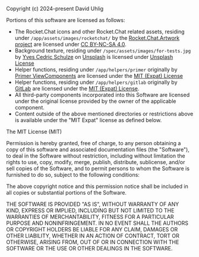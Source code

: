 Copyright (c) 2024-present David Uhlig

Portions of this software are licensed as follows:

* The Rocket.Chat icons and other Rocket.Chat related assets, residing under
  `/app/assets/images/rocketchat/` by the [Rocket.Chat.Artwork project](https://github.com/RocketChat/Rocket.Chat.Artwork) are licensed under [CC BY-NC-SA 4.0](https://creativecommons.org/licenses/by-nc-sa/4.0/deed.en).
* Background texture, residing under `/spec/assets/images/for-tests.jpg` by
  [Yves Cedric Schulze](https://unsplash.com/de/@yvced) on [Unsplash](https://unsplash.com/de/fotos/hintergrundmuster-ics9UxicW78) is licensed under [Unsplash License](https://unsplash.com/license)
* Helper functions, residing under `/app/helpers/primer` originally by
  [Primer ViewComponents](https://github.com/primer/view_components) are licensed under the [MIT (Expat) License](https://github.com/primer/view_components?tab=MIT-1-ov-file)
* Helper functions, residing under `/app/helpers/gitlab` originally by
  [GitLab](https://gitlab.com/gitlab-org/gitlab-foss) are licensed under the [MIT (Expat) License](https://gitlab.com/gitlab-org/gitlab-foss/-/blob/master/LICENSE).
* All third-party components incorporated into this Software are licensed under the original license provided by the owner of the applicable component.
* Content outside of the above mentioned directories or restrictions above is available under the "MIT Expat" license as defined below.

The MIT License (MIT)

Permission is hereby granted, free of charge, to any person obtaining a copy
of this software and associated documentation files (the "Software"), to deal
in the Software without restriction, including without limitation the rights
to use, copy, modify, merge, publish, distribute, sublicense, and/or sell
copies of the Software, and to permit persons to whom the Software is
furnished to do so, subject to the following conditions:

The above copyright notice and this permission notice shall be included in all
copies or substantial portions of the Software.

THE SOFTWARE IS PROVIDED "AS IS", WITHOUT WARRANTY OF ANY KIND, EXPRESS OR
IMPLIED, INCLUDING BUT NOT LIMITED TO THE WARRANTIES OF MERCHANTABILITY,
FITNESS FOR A PARTICULAR PURPOSE AND NONINFRINGEMENT. IN NO EVENT SHALL THE
AUTHORS OR COPYRIGHT HOLDERS BE LIABLE FOR ANY CLAIM, DAMAGES OR OTHER
LIABILITY, WHETHER IN AN ACTION OF CONTRACT, TORT OR OTHERWISE, ARISING FROM,
OUT OF OR IN CONNECTION WITH THE SOFTWARE OR THE USE OR OTHER DEALINGS IN THE
SOFTWARE.

